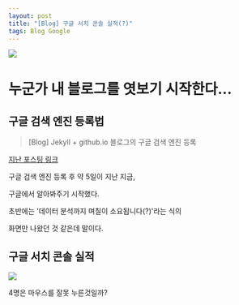 ```yaml
---
layout: post
title: "[Blog] 구글 서치 콘솔 실적(?)"
tags: Blog Google
---
```


![](https://cdn.pixabay.com/photo/2016/10/09/08/32/digital-marketing-1725340_1280.jpg)

# 누군가 내 블로그를 엿보기 시작한다...

## 구글 검색 엔진 등록법

>[Blog] Jekyll + github.io 블로그의 구글 검색 엔진 등록 

[지난 포스팅 링크](https://woongchoi84.github.io/post/post-blog-%EA%B5%AC%EA%B8%80%EC%84%9C%EC%B9%98%EC%BD%98%EC%86%94/)

구글 검색 엔진 등록 후 약 5일이 지난 지금,

구글에서 알아봐주기 시작했다.

초반에는 '데이터 분석까지 며칠이 소요됩니다(?)'라는 식의

화면만 나왔던 것 같은데 말이다.


## 구글 서치 콘솔 실적

![](https://i.ibb.co/1mTH1Kp/googlesearchconsole.png)

4명은 마우스를 잘못 누른것일까?

